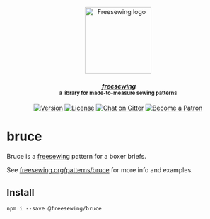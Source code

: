 <p align="center">
  <a title="Go to freesewing.org" href="https://freesewing.org/"><img src="https://freesewing.org/img/logo/black.svg" align="center" width="150px" alt="Freesewing logo"/></a>
</p>
<h4 align="center"><em>&nbsp;<a title="Go to freesewing.org" href="https://freesewing.org/">freesewing</a></em>
<br><sup>a library for made-to-measure sewing patterns</sup>
</h4>
<p align="center">
  <a href="https://www.npmjs.com/package/@freesewing/brian"><img src="https://badgen.net/npm/v/@freesewing/brian" alt="Version"></a>
  <a href="https://www.npmjs.com/package/@freesewing/brian"><img src="https://badgen.net/npm/license/@freesewing/brian" alt="License"></a>
  <a href="https://gitter.im/freesewing/freesewing"><img src="https://badgen.net/badge/chat/on%20Gitter/cyan" alt="Chat on Gitter"></a>
  <a href="https://freesewing.org/patrons/join"><img src="https://badgen.net/badge/become/a%20Patron/FF5B77" alt="Become a Patron"></a>
</p>

# bruce

Bruce is a [freesewing](https://github.com/freesewing/freesewing) pattern
for a boxer briefs.

See [freesewing.org/patterns/bruce](https://freesewing.org/patterns/bruce)
for more info and examples.

## Install

```
npm i --save @freesewing/bruce
```

